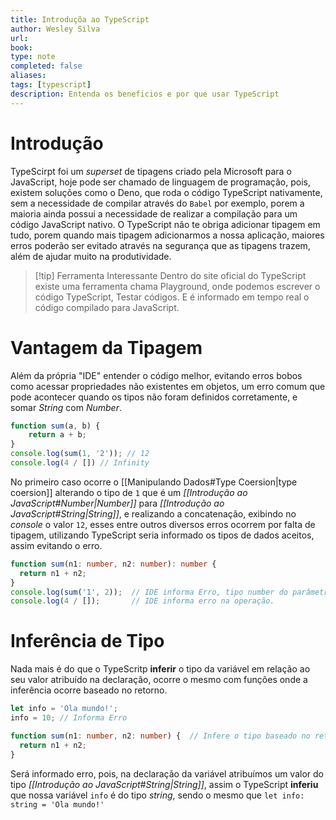 ```yaml
---
title: Introduçõa ao TypeScript
author: Wesley Silva
url:
book:
type: note
completed: false
aliases:
tags: [typescript]
description: Entenda os beneficios e por que usar TypeScript
---
```

# Introdução
TypeScirpt foi um _superset_ de tipagens criado pela Microsoft para o JavaScript, hoje pode ser chamado de linguagem de programação, pois, existem soluções como o Deno, que roda o código TypeScript nativamente, sem a necessidade de compilar através do `Babel` por exemplo, porem a maioria ainda possui a necessidade de realizar a compilação para um código JavaScript nativo.
O TypeScript não te obriga adicionar tipagem em tudo, porem quando mais tipagem adicionarmos a nossa aplicação, maiores erros poderão ser evitado através na segurança que as tipagens trazem, além de ajudar muito na produtividade.

>[!tip] Ferramenta Interessante
>Dentro do site oficial do TypeScript existe uma ferramenta chama Playground, onde podemos escrever o código TypeScript, Testar códigos. E é informado em tempo real o código compilado para JavaScript.

# Vantagem da Tipagem
Além da própria "IDE" entender o código melhor, evitando erros bobos como acessar propriedades não existentes em objetos, um erro comum que pode acontecer quando os tipos não foram definidos corretamente, e somar _String_ com _Number_.

```js
function sum(a, b) {
	return a + b;
}
console.log(sum(1, '2')); // 12
console.log(4 / []) // Infinity
```

No primeiro caso ocorre o [[Manipulando Dados#Type Coersion|type coersion]] alterando o tipo de `1` que é um _[[Introdução ao JavaScript#Number|Number]]_ para _[[Introdução ao JavaScript#String|String]]_, e realizando a concatenação, exibindo no _console_ o valor `12`, esses entre outros diversos erros ocorrem por falta de tipagem, utilizando TypeScript seria informado os tipos de dados aceitos, assim evitando o erro.

```typescript
function sum(n1: number, n2: number): number {
  return n1 + n2;
}
console.log(sum('1', 2));  // IDE informa Erro, tipo number do parâmetro.
console.log(4 / []);       // IDE informa erro na operação.
```

# Inferência de Tipo
Nada mais é do que o TypeScritp **inferir** o tipo da variável em relação ao seu valor atribuído na declaração, ocorre o mesmo com funções onde a inferência ocorre baseado no retorno.

```typescript
let info = 'Ola mundo!';
info = 10; // Informa Erro

function sum(n1: number, n2: number) {  // Infere o tipo baseado no retorno, neses caso number
  return n1 + n2;
}
```

Será informado erro, pois, na declaração da variável atribuímos um valor do tipo _[[Introdução ao JavaScript#String|String]]_, assim o TypeScript **inferiu** que nossa variável `info` é do tipo _string_, sendo o mesmo que `let info: string = 'Ola mundo!'`